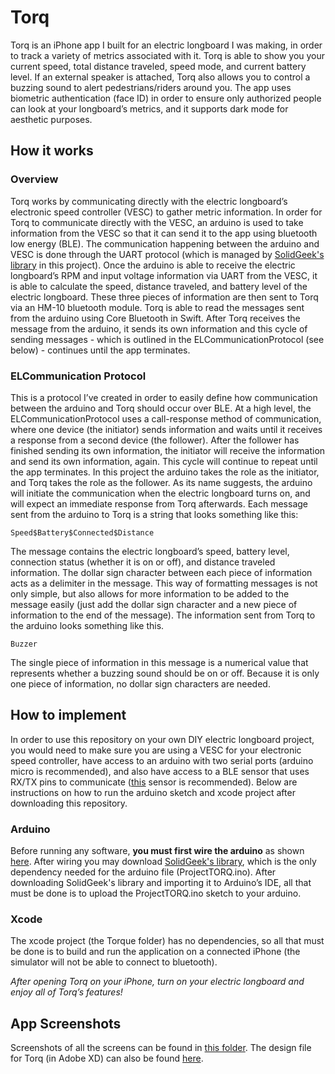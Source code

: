 # Torq
Torq is an iPhone app I built for an electric longboard I was making, in order to track a variety of metrics associated with it. Torq is able to show you your current speed, total distance traveled, speed mode, and current battery level. If an external speaker is attached, Torq also allows you to control a buzzing sound to alert pedestrians/riders around you. The app uses biometric authentication (face ID) in order to ensure only authorized people can look at your longboard’s metrics, and it supports dark mode for aesthetic purposes.

## How it works
### Overview
Torq works by communicating directly with the electric longboard’s electronic speed controller (VESC) to gather metric information. In order for Torq to communicate directly with the VESC, an arduino is used to take information from the VESC so that it can send it to the app using bluetooth low energy (BLE). The communication happening between the arduino and VESC is done through the UART protocol (which is managed by [SolidGeek's library](https://github.com/SolidGeek/VescUart) in this project). Once the arduino is able to receive the electric longboard’s RPM and input voltage information via UART from the VESC, it is able to calculate the speed, distance traveled, and battery level of the electric longboard. These three pieces of information are then sent to Torq via an HM-10 bluetooth module. Torq is able to read the messages sent from the arduino using Core Bluetooth in Swift. After Torq receives the message from the arduino, it sends its own information and this cycle of sending messages - which is outlined in the ELCommunicationProtocol (see below) - continues until the app terminates. 

### ELCommunication Protocol
This is a protocol I’ve created in order to easily define how communication between the arduino and Torq should occur over BLE. At a high level, the ELCommunicationProtocol uses a call-response method of communication, where one device (the initiator) sends information and waits until it receives a response from a second device (the follower). After the follower has finished sending its own information, the initiator will receive the information and send its own information, again. This cycle will continue to repeat until the app terminates. In this project the arduino takes the role as the initiator, and Torq takes the role as the follower. As its name suggests, the arduino will initiate the communication when the electric longboard turns on, and will expect an immediate response from Torq afterwards. Each message sent from the arduino to Torq is a string that looks something like this:

```Speed$Battery$Connected$Distance```

The message contains the electric longboard’s speed, battery level, connection status (whether it is on or off), and distance traveled information. The dollar sign character between each piece of information acts as a delimiter in the message. This way of formatting messages is not only simple, but also allows for more information to be added to the message easily (just add the dollar sign character and a new piece of information to the end of the message). The information sent from Torq to the arduino looks something like this.

```Buzzer```

The single piece of information in this message is a numerical value that represents whether a buzzing sound should be on or off.  Because it is only one piece of information, no dollar sign characters are needed.  

## How to implement
In order to use this repository on your own DIY electric longboard project, you would need to make sure you are using a VESC for your electronic speed controller, have access to an arduino with two serial ports (arduino micro is recommended), and also have access to a BLE sensor that uses RX/TX pins to communicate ([this](https://www.amazon.com/DSD-TECH-Bluetooth-iBeacon-Arduino/dp/B06WGZB2N4/ref=sr_1_1_sspa?dchild=1&keywords=dsd+tech+hm-10&qid=1609039395&s=electronics&sr=1-1-spons&psc=1&spLa=ZW5jcnlwdGVkUXVhbGlmaWVyPUExQVRTVzdHWkhSQjFRJmVuY3J5cHRlZElkPUEwMjI3MjA3TzhPOUpMREtKRTVPJmVuY3J5cHRlZEFkSWQ9QTA2OTcyODkzMzdSV0FSMkhKRkdLJndpZGdldE5hbWU9c3BfYXRmJmFjdGlvbj1jbGlja1JlZGlyZWN0JmRvTm90TG9nQ2xpY2s9dHJ1ZQ==) sensor is recommended). Below are instructions on how to run the arduino sketch and xcode project after downloading this repository.

### Arduino
Before running any software, **you must first wire the arduino** as shown [here](/ArduinoWiring.png). After wiring you may download [SolidGeek's library](https://github.com/SolidGeek/VescUart), which is the only dependency needed for the arduino file (ProjectTORQ.ino). After downloading SolidGeek's library and importing it to Arduino’s IDE, all that must be done is to upload the ProjectTORQ.ino sketch to your arduino. 

### Xcode
The xcode project (the Torque folder) has no dependencies, so all that must be done is to build and run the application on a connected iPhone (the simulator will not be able to connect to bluetooth). 


*After opening Torq on your iPhone, turn on your electric longboard and enjoy all of Torq’s features!*

## App Screenshots
Screenshots of all the screens can be found in [this folder](/AppScreenshots). The design file for Torq (in Adobe XD) can also be found [here](TorqDesign.xd).
